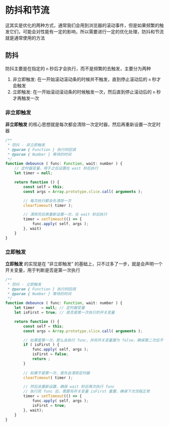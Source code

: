 # 防抖和节流  
这其实是优化的两种方式，通常我们会用到浏览器的滚动事件，但是如果频繁的触发它们，可能会对性能有一定的影响，所以需要进行一定的优化处理，防抖和节流就是通常使用的方法  

## 防抖  
防抖主要是在指定的 `n` 秒后才会执行，而不是频繁的去触发，主要分为两种  
1. 非立即触发: 在一开始滚动滚动条的时候并不触发，直到停止滚动后的 `n` 秒才会触发  
2. 立即触发: 在一开始滚动滚动条的时候触发一次，然后直到停止滚动后的 `n` 秒才再触发一次  

### 非立即触发  
**非立即触发** 的核心思想就是每次都会清除一次定时器，然后再重新设置一次定时器  

```javascript
/**
 * 防抖 - 非立即触发
 * @param { Function } 执行的回调
 * @param { Number } 等待的时间
 */
function debounce ( func: Function, wait: number ) {
    // 定时器变量，用于之后设置在 wait 秒后执行
    let timer = null;

    return function () {
        const self = this;
        const args = Array.prototype.slice.call( arguments );

        // 每次执行都会先清除一次
        clearTimeout( timer );

        // 清除完后再重新设置一次，在 wait 秒后执行
        timer = setTimeout(() => {
            func.apply( self, args );
        }, wait)
    }
}
```  

### 立即触发  
**立即触发** 的实现是在 “非立即触发” 的基础上，只不过多了一步，就是会声明一个开关变量，用于判断是否是第一次执行  

```javascript
/**
 * 防抖 - 立即触发
 * @param { Function } 执行的回调
 * @param { Number } 等待的时间
 */
function debounce ( func: Function, wait: number ) {
    let timer   = null; // 定时器变量
    let isFirst = true; // 是否是第一次执行的开关变量

    return function () {
        const self = this;
        const args = Array.prototype.slice.call( arguments );

        // 如果是第一次，那么会执行 func，并将开关变量置为 false，确保第二次后不会执行
        if ( isFirst ) {
            func.apply( self, args );
            isFirst = false;
            return ;
        }
        
        // 如果不是第一次，首先会清除定时器
        clearTimeout( timer );

        // 然后会重新设置，确保 wait 秒后再次执行 func
        // 执行完 func 后，需要将开关变量 isFirst 重置，确保下次流程正常
        timer = setTimeout(() => {
            func.apply( self, args );
            isFirst = true;
        }, wait);
    }
}
```  

